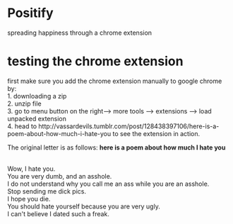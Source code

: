 # Positify
spreading happiness through a chrome extension
<h1> testing the chrome extension </h1>
<body> first make sure you add the chrome extension manually to google chrome by:
<br> 1. downloading a zip
<br> 2. unzip file
<br> 3. go to menu button on the right-->  more tools --> extensions --> load unpacked extension
<br> 4. head to http://vassardevils.tumblr.com/post/128438397106/here-is-a-poem-about-how-much-i-hate-you to see the extension in action. 
<p>
The original letter is as follows: 
<b>here is a poem about how much I hate you</b>

<br>Wow, I hate you. 
<br>You are very dumb, and an asshole. 
<br>I do not understand why you call me an ass while you are an asshole. 
<br>Stop sending me dick pics. 
<br>I hope you die. 
<br>You should hate yourself because you are very ugly. 
<br>I can't believe I dated such a freak.
</p>
</body>
